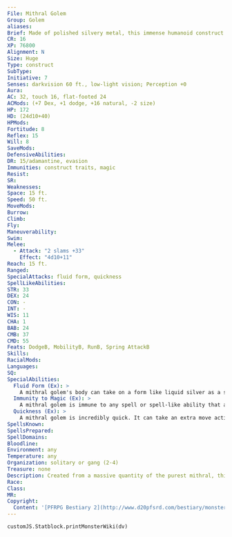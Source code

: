 ```yaml
---
File: Mithral Golem
Group: Golem
aliases: 
Brief: Made of polished silvery metal, this immense humanoid construct moves with shocking grace and speed.
CR: 16
XP: 76800
Alignment: N
Size: Huge
Type: construct
SubType: 
Initiative: 7
Senses: darkvision 60 ft., low-light vision; Perception +0
Aura: 
AC: 32, touch 16, flat-footed 24
ACMods: (+7 Dex, +1 dodge, +16 natural, -2 size)
HP: 172
HD: (24d10+40)
HPMods: 
Fortitude: 8
Reflex: 15
Will: 8
SaveMods: 
DefensiveAbilities: 
DR: 15/adamantine, evasion
Immunities: construct traits, magic
Resist: 
SR: 
Weaknesses: 
Space: 15 ft.
Speed: 50 ft.
MoveMods: 
Burrow: 
Climb: 
Fly: 
Maneuverability: 
Swim: 
Melee: 
  - Attack: "2 slams +33"
    Effect: "4d10+11"
Reach: 15 ft.
Ranged: 
SpecialAttacks: fluid form, quickness
SpellLikeAbilities: 
STR: 33
DEX: 24
CON: -
INT: -
WIS: 11
CHA: 1
BAB: 24
CMB: 37
CMD: 55
Feats: DodgeB, MobilityB, RunB, Spring AttackB
Skills: 
RacialMods: 
Languages: 
SQ: 
SpecialAbilities:
  Fluid Form (Ex): >
    A mithral golem's body can take on a form like liquid silver as a swift action. While in this form, the mithral golem's reach increases to 30 feet and its DR becomes 15/bludgeoning and adamantine. A mithral golem in this form can also move through any crack or hole in a wall or door, no matter how small, without impeding its movement. A mithral golem can maintain this form for up to 10 rounds per day, but these rounds do not need to be consecutive. Reverting to its normal form is a free action.
  Immunity to Magic (Ex): >
    A mithral golem is immune to any spell or spell-like ability that allows spell resistance. In addition, certain spells and effects function differently against a mithral golem, as noted below.  • A slow spell cast on the golem causes it to lose its quickness ability for 1d6 rounds.  • A haste spell heals the golem of 1d6 points of damage per level of the caster (maximum 10d6).  • Hitting a mithral golem in fluid form with any spell of 6th level or higher with the cold descriptor causes the golem to take 10d6 points of damage (no save) and lose the use of its fluid form ability for 24 hours.
  Quickness (Ex): >
    A mithral golem is incredibly quick. It can take an extra move action during its turn each round. This means it can move up to its speed and still make a full attack.
SpellsKnown: 
SpellsPrepared: 
SpellDomains: 
Bloodline: 
Environment: any
Temperature: any
Organization: solitary or gang (2-4)
Treasure: none
Description: Created from a massive quantity of the purest mithral, this golem is a thing of shining beauty. Unlike most golems, mithral golems are extremely agile, capable of moving at great speed and striking swiftly.  Construction  A mithral golem's body is made of 3,000 pounds of mithral and other precious metals, worth a total of 50,000 gp.  MITHRAL GOLEM  CL 18th; Price 250,000 gp  Construction  Requirements Craft Construct, animate objects, geas/quest, haste, polymorph any object, wish, creator must be caster level 18th; Skill Craft (sculpture) DC 25; Cost 150,000 gp
Race: 
Class: 
MR: 
Copyright:
  Content: '[PFRPG Bestiary 2](http://www.d20pfsrd.com/bestiary/monster-listings/constructs/golem/mithral-golem)'
---
```

```dataviewjs
customJS.Statblock.printMonsterWiki(dv)
```
